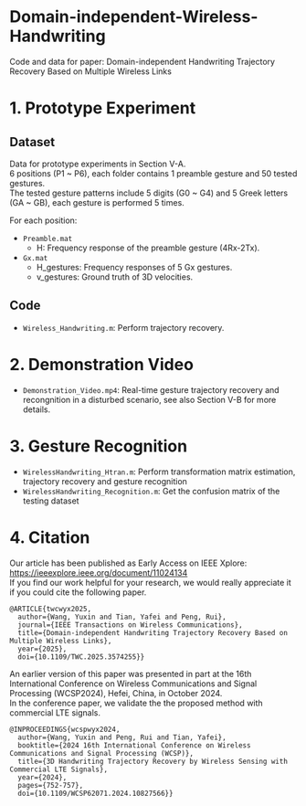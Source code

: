# Domain-independent-Wireless-Handwriting
Code and data for paper: Domain-independent Handwriting Trajectory Recovery Based on Multiple Wireless Links<br>


# 1. Prototype Experiment
## Dataset
Data for prototype experiments in Section V-A. <br>
6 positions (P1 ~ P6), each folder contains 1 preamble gesture and 50 tested gestures.<br>
The tested gesture patterns include 5 digits (G0 ~ G4) and 5 Greek letters (GA ~ GB), each gesture is performed 5 times.

For each position:
* ``Preamble.mat``
  * H: Frequency response of the preamble gesture (4Rx-2Tx).
* ``Gx.mat``
  * H_gestures: Frequency responses of 5 Gx gestures.
  * v_gestures: Ground truth of 3D velocities.

## Code
* ``Wireless_Handwriting.m``: Perform trajectory recovery.

# 2. Demonstration Video
* ``Demonstration_Video.mp4``: Real-time gesture trajectory recovery and recongnition in a disturbed scenario, see also Section V-B for more details.

# 3. Gesture Recognition
* ``WirelessHandwriting_Htran.m``: Perform transformation matrix estimation, trajectory recovery and gesture recognition
* ``WirelessHandwriting_Recognition.m``: Get the confusion matrix of the testing dataset

# 4. Citation
Our article has been published as Early Access on IEEE Xplore: https://ieeexplore.ieee.org/document/11024134<br>
If you find our work helpful for your research, we would really appreciate it if you could cite the following paper.
```text
@ARTICLE{twcwyx2025,
  author={Wang, Yuxin and Tian, Yafei and Peng, Rui},
  journal={IEEE Transactions on Wireless Communications}, 
  title={Domain-independent Handwriting Trajectory Recovery Based on Multiple Wireless Links}, 
  year={2025},
  doi={10.1109/TWC.2025.3574255}}
```

An earlier version of this paper was presented in part at the 16th International Conference on Wireless Communications and Signal Processing (WCSP2024), Hefei, China, in October 2024.<br>
In the conference paper, we validate the the proposed method with commercial LTE signals.
```text
@INPROCEEDINGS{wcspwyx2024,
  author={Wang, Yuxin and Peng, Rui and Tian, Yafei},
  booktitle={2024 16th International Conference on Wireless Communications and Signal Processing (WCSP)}, 
  title={3D Handwriting Trajectory Recovery by Wireless Sensing with Commercial LTE Signals}, 
  year={2024},
  pages={752-757},
  doi={10.1109/WCSP62071.2024.10827566}}
```






